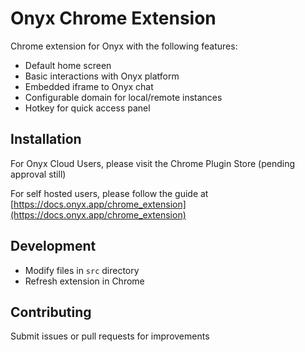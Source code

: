 # Onyx Chrome Extension

Chrome extension for Onyx with the following features:
- Default home screen
- Basic interactions with Onyx platform
- Embedded iframe to Onyx chat
- Configurable domain for local/remote instances
- Hotkey for quick access panel

## Installation
For Onyx Cloud Users, please visit the Chrome Plugin Store (pending approval still)

For self hosted users, please follow the guide at [https://docs.onyx.app/chrome_extension](https://docs.onyx.app/chrome_extension)

## Development

- Modify files in `src` directory
- Refresh extension in Chrome

## Contributing

Submit issues or pull requests for improvements
